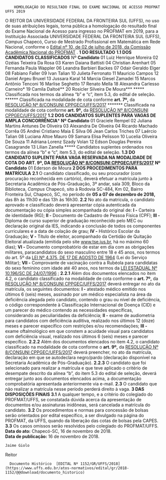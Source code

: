         HOMOLOGAÇÃO DO RESULTADO FINAL DO EXAME NACIONAL DE ACESSO PROFMAT UFFS 2019  

 O REITOR DA UNIVERSIDADE FEDERAL DA FRONTEIRA SUL (UFFS), no uso de suas atribuições legais, torna pública a homologação do resultado final do Exame Nacional de Acesso para ingresso no PROFMAT em 2019, para a Instituição Associada UNIVERSIDADE FEDERAL DA FRONTEIRA SUL (UFFS), *Campus* Chapecó, Curso de Mestrado Profissional em Matemática em Rede Nacional, conforme o [Edital nº 10, de 02 de julho de 2018, da Comissão Acadêmica Nacional do PROFMAT](https://ena.profmat-sbm.org.br/Edital_ENA_2019.pdf)  .  **1 DO RESULTADO**  **1.1 DOS CANDIDATOS CLASSIFICADOS**      Nº   **Candidato**      01   Luiz Henrique Moreira     02   Ozéias Teixeira Da Rosa     03   Karen Daiana Battisti     04   Christian Arenhart     05   Fernanda Paula Wappler     06   Leandra Barbieri Backes     07   Odair Geraldo Elger     08   Fabiano Faller     09   Ivan Talian     10   Julieta Ferronato     11   Mauricio Campos     12   Daniel Argeu Bruxel     13   Jussara Karal     14   Marcia Giesel Zamadei     15   Marcos Antônio Tenconi     16   Marlise Seghetto     17   Renato Mella     18   Alexandra Carlesso Carneiro*     19   Camila Daltoé**     20   Rosicler Silveira De Moura***     ***** Classificada nos termos da alínea “b” e “c”, item 5.3, do edital de seleção. ****** Classificada na modalidade de cota conforme **art. 7º,** da [RESOLUÇÃO Nº 8/CONSUNI CPPGEC/UFFS/2017](https://www.uffs.edu.br/atos-normativos/resolucao/consunicppgec/2017-0008)  ******* Classificada na modalidade de cota conforme **art. 9º,** da [RESOLUÇÃO Nº 8/CONSUNI CPPGEC/UFFS/2017](https://www.uffs.edu.br/atos-normativos/resolucao/consunicppgec/2017-0008)  **1.2 DOS CANDIDATOS SUPLENTES PARA VAGAS DE AMPLA CONCORRÊNCIA***      **Nº**    **Candidato**      01   Graciele Rempel     02   Juliana Martins Antunes De Oliveira     03   Alexandra De Oliveira     04   Ricardo Machado Corrêa     05   Andrei Cristiano Maia E Silva     06   Jean Carlos Triches     07   Laércio Talian     08   Luciana Altoe Mauro     09   Samara Elisa Pelisson     10   Lucelia Oliveira De Souza     11   Adriana Lorenz Szady Volan     12   Edson Douglas Pereira Casagrande     13   Lilian Zanella     ***** Candidatos suplentes ordenados nos termos da alínea “b” e “c”, item 5.3, do edital de seleção. **1.3 DO CANDIDATO SUPLENTE PARA VAGA RESERVADA NA MODALIDADE DE COTA DO ART. 9º, DA [RESOLUÇÃO Nº 8/CONSUNI CPPGEC/UFFS/2017](https://www.uffs.edu.br/atos-normativos/resolucao/consunicppgec/2017-0008)**      **Nº**    **Candidato**      01   Ederson de Moura      **2 DOS PROCEDIMENTOS PARA MATRÍCULA**  **2.1** O candidato classificado, ou seu procurador (com procuração reconhecida em cartório), deverá efetuar a matrícula junto à Secretaria Acadêmica de Pós-Graduação, 3º andar, sala 309, Bloco da Biblioteca, *Campus* Chapecó, sito à Rodovia SC-484, Km 02, Bairro Fronteira Sul, Chapecó, SC, no período de **05 a 07 de dezembro de 2018,** das 8h às 11h30 e das 13h às 16h30. **2.2** No ato da matrícula, o candidato aprovado e classificado deverá apresentar cópia autenticada da documentação ou cópia simples acompanhada do original de: **I -** Carteira de identidade (RG); **II -** Documento de Cadastro de Pessoa Física (CPF); **III -** Diploma de curso superior de graduação reconhecido pelo MEC ou declaração original da IES, indicando a conclusão de todos os componentes curriculares e a data de colação de grau; **IV -** Histórico Escolar da Graduação; **V -** Título de eleitor, acompanhado da Certidão de Quitação Eleitoral atualizada (emitida pelo site www.tse.jus.br, há no máximo 60 dias); **VI -** Documento comprobatório de estar em dia com as obrigações militares, paracandidatos do sexo masculino entre 18 e 45 anos, nos termos do art. 5º da [LEI Nº 4.375, DE 17 DE AGOSTO DE 1964](http://www.planalto.gov.br/ccivil_03/LEIS/L4375.htm)  (Lei do Serviço Militar); **VII -** Comprovante de vacinação contra a Rubéola para candidatas do sexo feminino com idade até 40 anos, nos termos da [LEI ESTADUAL Nº 10.196/SC DE 24/07/1996](http://leis.alesc.sc.gov.br/html/1996/10196_1996_lei.html)  ; **2.2.1** Além dos documentos elencados no item 4.2, o candidato classificado na modalidade de cota conforme o **art. 7º,** da [RESOLUÇÃO Nº 8/CONSUNI CPPGEC/UFFS/2017](https://www.uffs.edu.br/atos-normativos/resolucao/consunicppgec/2017-0008)  deverá entregar no ato da matrícula, os seguintes documentos: **I -** atestado médico emitido nos últimos 6 (seis) meses, assinado por um médico especialista na área da deficiência alegada pelo candidato, contendo o grau ou nível de deficiência, o código correspondente à Classificação Internacional de Doença (CID) e um parecer do médico contendo as necessidades específicas, considerando as peculiaridades da deficiência; **II -** exame de audiometria para candidatos com deficiência auditiva, realizado nos últimos 12 (doze) meses e parecer específico com restrições e/ou recomendações; **III -** exame oftalmológico em que constem a acuidade visual para candidatos com deficiência visual, realizado nos últimos 6 (seis) meses e parecer específico. **2.2.2** Além dos documentos elencados no item 4.2, o candidato classificado na modalidade de cota conforme o **art. 9º,** da [RESOLUÇÃO Nº 8/CONSUNI CPPGEC/UFFS/2017](https://www.uffs.edu.br/atos-normativos/resolucao/consunicppgec/2017-0008)  deverá preencher, no ato da matrícula, declaração em que se autodeclara negro/pardo (declaração disponível na Secretaria Acadêmica de Pós-Graduação). **2.2.3** O candidato que foi selecionado para realizar a matrícula e que teve aplicado o critério de desempate descrito da alínea “b”, do item 5.3 do edital de seleção, deverá entregar junto aos documentos elencados acima, a documentação comprobatória apresentada anteriormente via e-mail. **2.3** O candidato que não realizar a matrícula nesse período perderá direito à vaga.  **3 DAS DISPOSIÇÕES FINAIS**  **3.1** A qualquer tempo, e a critério do colegiado do PROFMAT/UFFS, se constatada dúvida acerca da apresentação de documentos e/ou assinaturas inidôneas, será cancelada a matrícula do candidato. **3.2** Os procedimentos e normas para concessão de bolsas serão orientados por edital específico, a ser divulgado na página do PROFMAT, da UFFS, quando da liberação das cotas de bolsas pela CAPES. **3.3** Os casos omissos serão resolvidos pelo colegiado do PROFMAT/UFFS.      **Data do ato:** Chapecó-SC, 16 de novembro de 2018.   
 **Data de publicação:**  16 de novembro de 2018. 

    Jaime Giolo   
 Reitor 

      Documento Histórico  [EDITAL Nº 1152/GR/UFFS/2018](https://www.uffs.edu.br/atos-normativos/edital/gr/2018-1152/@@download/documento_historico)     
      